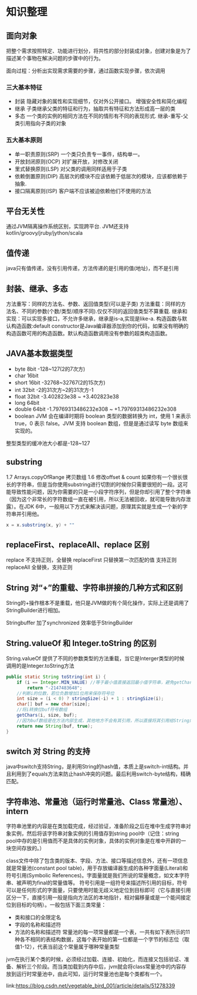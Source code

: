 # 知识整理

## 面向对象
把整个需求按照特定、功能进行划分，将共性的部分封装成对象，创建对象是为了描述某个事物在解决问题的步骤中的行为。

面向过程：分析出实现需求需要的步骤，通过函数实现步骤，依次调用

### 三大基本特征
- 封装
隐藏对象的属性和实现细节，仅对外公开接口。
增强安全性和简化编程
- 继承
子类继承父类的特征和行为，抽取共有特征和方法形成高一层的类
- 多态
一个类的实例的相同方法在不同的情形有不同的表现形式.
继承-重写-父类引用指向子类的对象

### 五大基本原则
- 单一职责原则(SRP)
一个类只负责专一事件，结构单一。
- 开放封闭原则(OCP)
对扩展开放，对修改关闭
- 里式替换原则(LSP)
对父类的调用同样适用于子类
- 依赖倒置原则(DIP)
高层次的模块不应该依赖于低层次的模块，应该都依赖于抽象.
- 接口隔离原则(ISP)
客户端不应该被迫依赖他们不使用的方法

## 平台无关性
通过JVM隔离操作系统区别，实现跨平台.
JVM还支持kotlin/groovy/jruby/jython/scala

## 值传递
java只有值传递，没有引用传递，方法传递的是引用的值(地址)，而不是引用

## 封装、继承、多态
方法重写：同样的方法名、参数、返回值类型(可以是子类)
方法重载：同样的方法名、不同的参数(个数/类型/顺序不同).仅仅不同的返回值类型不算重载.
继承和实现：可以实现多接口，不允许多继承，继承是is-a,实现是like-a.
构造函数与默认构造函数:default constructor是Java编译器添加到你的代码，如果没有明确的构造函数可用的构造函数。默认构造函数调用没有参数的超类构造函数。

## JAVA基本数据类型
- byte 8bit  -128~127(2的7次方)
- char 16bit
- short 16bit -32768~32767(2的15次方)
- int   32bit -2的31次方~2的31次方-1
- float 32bit -3.402823e38 ~ +3.402823e38
- long  64bit 
- double 64bit -1.79769313486232e308 ~ +1.79769313486232e308
- boolean 
JVM 会在编译时期将 boolean 类型的数据转换为 int，使用 1 来表示 true，0 表示 false。JVM 支持 boolean 数组，但是是通过读写 byte 数组来实现的。

整型类型的缓冲池大小都是-128\~127

## substring
1.7 Arrays.copyOfRange 拷贝数组
1.6 修改offset & count 
如果你有一个很长很长的字符串，但是当你使用substring进行切割的时候你只需要很短的一段。这可能导致性能问题，因为你需要的只是一小段字符序列，但是你却引用了整个字符串（因为这个非常长的字符数组一直在被引用，所以无法被回收，就可能导致内存泄露）。在JDK 6中，一般用以下方式来解决该问题，原理其实就是生成一个新的字符串并引用他。
```java
x = x.substring(x, y) + ""
```

## replaceFirst、replaceAll、replace 区别
replace 不支持正则，全替换
replaceFirst 只替换第一次匹配的值 支持正则
replaceAll 全替换，支持正则

## String 对“+”的重载、字符串拼接的几种方式和区别
String的+操作根本不是重载，他只是JVM做的有个简化操作，实际上还是调用了StringBuilder进行相加。

Stringbuffer 加了synchronized 效率低于StringBuilder

## String.valueOf 和 Integer.toString 的区别
String.valueOf 提供了不同的参数类型的方法重载，当它是Interger类型的时候 调用的是Integer.toString方法

```java
public static String toString(int i) {
    if (i == Integer.MIN_VALUE) //等于最小值直接返回最小值字符串，避免getChars方法遇到最小值发生错误
        return "-2147483648"; 
    //判断i的位数，若位负数增加1位用来保存符号位
    int size = (i < 0) ? stringSize(-i) + 1 : stringSize(i);
    char[] buf = new char[size];
    //将i转换位buf符号数组
    getChars(i, size, buf);
    //因为buf数组是在方法内部生成，其他地方不会有其引用，所以直接将其引用给String内部的value保存，用来初始化String
    return new String(buf, true);
}
```

## switch 对 String 的支持
java中switch支持String，是利用String的hash值，本质上是switch-int结构。并且利用到了equals方法来防止hash冲突的问题。最后利用switch-byte结构，精确匹配。

## 字符串池、常量池（运行时常量池、Class 常量池）、intern

字符串池里的内容是在类加载完成，经过验证，准备阶段之后在堆中生成字符串对象实例，然后将该字符串对象实例的引用值存到string pool中（记住：string pool中存的是引用值而不是具体的实例对象，具体的实例对象是在堆中开辟的一块空间存放的。）

class文件中除了包含类的版本、字段、方法、接口等描述信息外，还有一项信息就是常量池(constant pool table)，用于存放编译器生成的各种字面量(Literal)和符号引用(Symbolic References)。字面量就是我们所说的常量概念，如文本字符串、被声明为final的常量值等。 符号引用是一组符号来描述所引用的目标，符号可以是任何形式的字面量，只要使用时能无歧义地定位到目标即可（它与直接引用区分一下，直接引用一般是指向方法区的本地指针，相对偏移量或是一个能间接定位到目标的句柄）。一般包括下面三类常量：
- 类和接口的全限定名
- 字段的名称和描述符
- 方法的名称和描述符
常量池的每一项常量都是一个表，一共有如下表所示的11种各不相同的表结构数据，这每个表开始的第一位都是一个字节的标志位（取值1-12），代表当前这个常量属于哪种常量类型

jvm在执行某个类的时候，必须经过加载、连接、初始化，而连接又包括验证、准备、解析三个阶段。而当类加载到内存中后，jvm就会将class常量池中的内容存放到运行时常量池中，由此可知，运行时常量池也是每个类都有一个。

link:https://blog.csdn.net/vegetable_bird_001/article/details/51278339